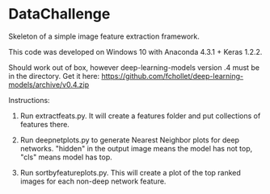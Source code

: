 # DataChallenge
Skeleton of a simple image feature extraction framework.

This code was developed on Windows 10 with Anaconda 4.3.1 + Keras 1.2.2.

Should work out of box, however deep-learning-models version .4 must be in the directory.
Get it here:
https://github.com/fchollet/deep-learning-models/archive/v0.4.zip

Instructions:

1) Run extractfeats.py.  It will create a features folder and put collections of features there.

2) Run deepnetplots.py to generate Nearest Neighbor plots for deep networks.  "hidden" in the output image means the model has not top, "cls" means model has top.

3) Run sortbyfeatureplots.py.  This will create a plot of the top ranked images for each non-deep network feature.